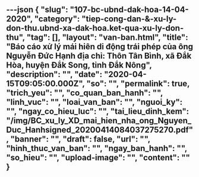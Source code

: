 ---json
{
    "slug": "107-bc-ubnd-dak-hoa-14-04-2020",
    "category": "tiep-cong-dan-&-xu-ly-don-thu.ubnd-xa-dak-hoa.ket-qua-xu-ly-don-thu",
    "tag": [],
    "layout": "van-ban.html",
    "title": "Báo cáo xử lý mái hiên di động trái phép của ông Nguyễn Đức Hạnh địa chỉ: Thôn Tân Bình, xã Đắk Hòa, huyện Đắk Song, tỉnh Đắk Nông",
    "description": "",
    "date": "2020-04-15T09:05:00.000Z",
    "so": "",
    "permalink": true,
    "trich_yeu": "",
    "co_quan_ban_hanh": "",
    "linh_vuc": "",
    "loai_van_ban": "",
    "nguoi_ky": "",
    "ngay_co_hieu_luc": "",
    "tai_lieu_dinh_kem": "/img/BC_xu_ly_XD_mai_hien_nha_ong_Nguyen_Duc_Hanhsigned_20200414084037275270.pdf",
    "banner": "",
    "draft": false,
    "url": "",
    "hinh_thuc_van_ban": "",
    "ngay_ban_hanh": "",
    "so_hieu": "",
    "upload-image": "",
    "__content__": ""
}
---

